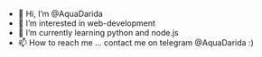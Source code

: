 - 👋 Hi, I’m @AquaDarida
- 👀 I’m interested in web-development
- 🌱 I’m currently learning python and node.js
- 📫 How to reach me ...
  contact me on telegram @AquaDarida :)

<!---
AquaDarida/AquaDarida is a ✨ special ✨ repository because its `README.md` (this file) appears on your GitHub profile.
You can click the Preview link to take a look at your changes.
--->
